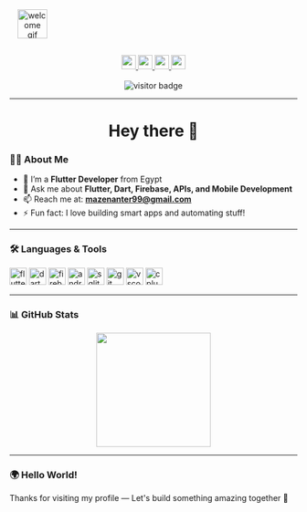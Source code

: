 <div align="center" style="width: 80px; height: 80px; overflow: hidden;">
  <img src="https://media.giphy.com/media/M9gbBd9nbDrOTu1Mqx/giphy.gif" style="width: 80%; height: 80%; object-fit: contain;" alt="welcome gif" />
</div>

<div align="center">
  <a href="https://www.linkedin.com/in/mazen-anter-aa4089169/" target="_blank">
    <img src="https://img.shields.io/static/v1?message=LinkedIn&logo=linkedin&label=&color=0077B5&logoColor=white&style=for-the-badge" height="25" />
  </a>
  <a href="mailto:mazenanter99@gmail.com" target="_blank">
    <img src="https://img.shields.io/static/v1?message=Gmail&logo=gmail&label=&color=D14836&logoColor=white&style=for-the-badge" height="25" />
  </a>
  <a href="https://www.facebook.com/mazenanter10/" target="_blank">
    <img src="https://img.shields.io/static/v1?message=Facebook&logo=facebook&label=&color=1877F2&logoColor=white&style=for-the-badge" height="25" />
  </a>
  <a href="https://www.instagram.com/_mazenx14/" target="_blank">
    <img src="https://img.shields.io/static/v1?message=Instagram&logo=instagram&label=&color=E4405F&logoColor=white&style=for-the-badge" height="25" />
  </a>
</div>

<br/>

<div align="center">
  <img src="https://visitor-badge.laobi.icu/badge?page_id=mazenanter.mazenanter&" alt="visitor badge" />
</div>

---

<h1 align="center">Hey there 👋</h1>

### 👨‍💻 About Me

- 🔭 I’m a **Flutter Developer** from Egypt  
- 💬 Ask me about **Flutter, Dart, Firebase, APIs, and Mobile Development**
- 📫 Reach me at: **mazenanter99@gmail.com**
- ⚡ Fun fact: I love building smart apps and automating stuff!

---

### 🛠 Languages & Tools

<div align="left">
  <img src="https://cdn.jsdelivr.net/gh/devicons/devicon/icons/flutter/flutter-original.svg" width="30" height="30" style="object-fit: contain;" title="Flutter" alt="flutter" />
  <img src="https://cdn.jsdelivr.net/gh/devicons/devicon/icons/dart/dart-original.svg" width="30" height="30" style="object-fit: contain;" title="Dart" alt="dart" />
  <img src="https://cdn.jsdelivr.net/gh/devicons/devicon/icons/firebase/firebase-plain.svg" width="30" height="30" style="object-fit: contain;" title="Firebase" alt="firebase" />
  <img src="https://cdn.jsdelivr.net/gh/devicons/devicon/icons/androidstudio/androidstudio-original.svg" width="30" height="30" style="object-fit: contain;" title="Android Studio" alt="androidstudio" />
  <img src="https://cdn.jsdelivr.net/gh/devicons/devicon/icons/sqlite/sqlite-original.svg" width="30" height="30" style="object-fit: contain;" title="SQLite" alt="sqlite" />
  <img src="https://cdn.jsdelivr.net/gh/devicons/devicon/icons/git/git-original.svg" width="30" height="30" style="object-fit: contain;" title="Git" alt="git" />
  <img src="https://cdn.jsdelivr.net/gh/devicons/devicon/icons/vscode/vscode-original.svg" width="30" height="30" style="object-fit: contain;" title="VS Code" alt="vscode" />
  <img src="https://cdn.jsdelivr.net/gh/devicons/devicon/icons/cplusplus/cplusplus-original.svg" width="30" height="30" style="object-fit: contain;" title="C++" alt="cplusplus" />
</div>

---

### 📊 GitHub Stats

<div align="center">
  <img src="https://streak-stats.demolab.com?user=mazenanter&locale=en&mode=daily&theme=dark&hide_border=false&border_radius=5" height="200" />
</div>

---

### 🌍 Hello World!

Thanks for visiting my profile — Let's build something amazing together 🚀
